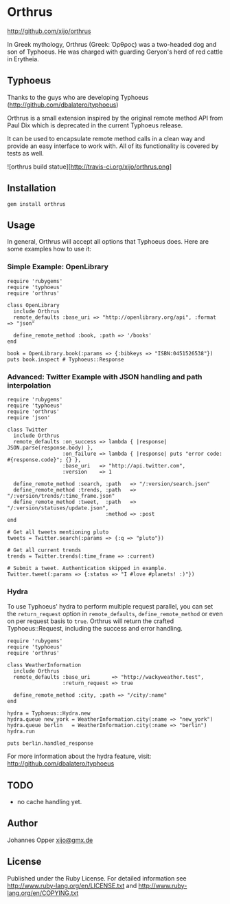 # Orthrus

http://github.com/xijo/orthrus

In Greek mythology, Orthrus (Greek: Όρθρος) was a two-headed dog and son of Typhoeus.
He was charged with guarding Geryon's herd of red cattle in Erytheia.

## Typhoeus

Thanks to the guys who are developing Typhoeus (http://github.com/dbalatero/typhoeus)

Orthrus is a small extension inspired by the original remote method API from Paul Dix
which is deprecated in the current Typhoeus release.

It can be used to encapsulate remote method calls in a clean way and provide an
easy interface to work with. All of its functionality is covered by tests as well.

![orthrus build statue][http://travis-ci.org/xijo/orthrus.png]

## Installation

    gem install orthrus

## Usage

In general, Orthrus will accept all options that Typhoeus does. Here are some
examples how to use it:

### Simple Example: OpenLibrary

    require 'rubygems'
    require 'typhoeus'
    require 'orthrus'

    class OpenLibrary
      include Orthrus
      remote_defaults :base_uri => "http://openlibrary.org/api", :format => "json"

      define_remote_method :book, :path => '/books'
    end

    book = OpenLibrary.book(:params => {:bibkeys => "ISBN:0451526538"})
    puts book.inspect # Typhoeus::Response

### Advanced: Twitter Example with JSON handling and path interpolation

    require 'rubygems'
    require 'typhoeus'
    require 'orthrus'
    require 'json'

    class Twitter
      include Orthrus
      remote_defaults :on_success => lambda { |response| JSON.parse(response.body) },
                      :on_failure => lambda { |response| puts "error code: #{response.code}"; {} },
                      :base_uri   => "http://api.twitter.com",
                      :version    => 1

      define_remote_method :search, :path   => "/:version/search.json"
      define_remote_method :trends, :path   => "/:version/trends/:time_frame.json"
      define_remote_method :tweet,  :path   => "/:version/statuses/update.json",
                                    :method => :post
    end

    # Get all tweets mentioning pluto
    tweets = Twitter.search(:params => {:q => "pluto"})

    # Get all current trends
    trends = Twitter.trends(:time_frame => :current)

    # Submit a tweet. Authentication skipped in example.
    Twitter.tweet(:params => {:status => "I #love #planets! :)"})


### Hydra

To use Typhoeus' hydra to perform multiple request parallel, you can set the `return_request` option
in `remote_defaults`, `define_remote_method` or even on per request basis to `true`.
Orthrus will return the crafted Typhoeus::Request, including the success and error handling.

    require 'rubygems'
    require 'typhoeus'
    require 'orthrus'

    class WeatherInformation
      include Orthrus
      remote_defaults :base_uri       => "http://wackyweather.test",
                      :return_request => true

      define_remote_method :city, :path => "/city/:name"
    end

    hydra = Typhoeus::Hydra.new
    hydra.queue new_york = WeatherInformation.city(:name => "new_york")
    hydra.queue berlin   = WeatherInformation.city(:name => "berlin")
    hydra.run

    puts berlin.handled_response

For more information about the hydra feature, visit: http://github.com/dbalatero/typhoeus

## TODO

 - no cache handling yet.

## Author

Johannes Opper <xijo@gmx.de>

## License

Published under the Ruby License. For detailed information see
http://www.ruby-lang.org/en/LICENSE.txt and http://www.ruby-lang.org/en/COPYING.txt